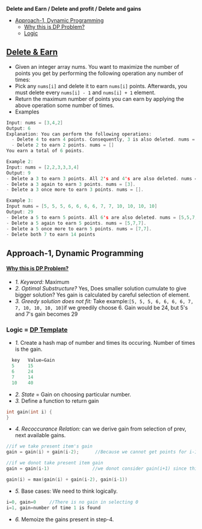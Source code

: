 **Delete and Earn / Delete and profit / Delete and gains**
- [Approach-1, Dynamic Programming](#a1)
  - [Why this is DP Problem?](#w)
  - [Logic](#l1)

## [Delete & Earn](https://leetcode.com/problems/delete-and-earn/)
- Given an integer array nums. You want to maximize the number of points you get by performing the following operation any number of times:
- Pick any `nums[i]` and delete it to earn `nums[i]` points. Afterwards, you must delete every `nums[i] - 1` and `nums[i] + 1` element.
- Return the maximum number of points you can earn by applying the above operation some number of times.
- Examples
```c
Input: nums = [3,4,2]
Output: 6
Explanation: You can perform the following operations:
  - Delete 4 to earn 4 points. Consequently, 3 is also deleted. nums = [2]
  - Delete 2 to earn 2 points. nums = []
You earn a total of 6 points.

Example 2:
Input: nums = [2,2,3,3,3,4]
Output: 9
- Delete a 3 to earn 3 points. All 2's and 4's are also deleted. nums = [3,3].
- Delete a 3 again to earn 3 points. nums = [3].
- Delete a 3 once more to earn 3 points. nums = [].

Example 3:
Input nums = [5, 5, 5, 6, 6, 6, 6, 7, 7, 10, 10, 10, 10]
Output: 29
- Delete a 5 to earn 5 points. All 6's are also deleted. nums = [5,5,7,7].
- Delete a 5 again to earn 5 points. nums = [5,7,7].
- Delete a 5 once more to earn 5 points. nums = [7,7].
- Delete both 7 to earn 14 points
```

<a name=a1></a>
## Approach-1, Dynamic Programming

<a name=w></a>
#### [Why this is DP Problem?](/DS_Questions/Algorithms/Dynamic_Programming/README.md#i)
  - _1. Keyword:_ Maximum
  - _2. Optimal Substructure?_ Yes, Does smaller solution cumulate to give bigger solution? Yes gain is calculated by careful selection of element.
  - _3. Greedy solution does not fit:_ Take example:`[5, 5, 5, 6, 6, 6, 6, 7, 7, 10, 10, 10, 10]`if we greedily choose 6. Gain would be 24, but 5's and 7's gain becomes 29

<a name=l1></a>
### Logic = [DP Template](/DS_Questions/Algorithms/Dynamic_Programming/README.md#tem)
- _1._ Create a hash map of number and times its occuring. Number of times is the gain.
```c
  key   Value=Gain
  5     15
  6     24
  7     14
  10    40
```
- _2. State_ = Gain on choosing particular number.
- _3._ Define a function to return gain
```c
int gain(int i) {
}
```
- _4. Recoccurance Relation:_ can we derive gain from selection of prev, next available gains.
```c
//if we take present item's gain
gain = gain(i) + gain(i-2);      //Because we cannot get points for i-1, But all points upto i-2 add up

//if we donot take present item gain
gain = gain(i-1)                //we donot consider gain(i+1) since this will be calculated as we move to i+1

gain(i) = max(gain(i) + gain(i-2), gain(i-1))
```
- _5._ Base cases: We need to think logically.
```c
i=0, gain=0     //There is no gain in selecting 0
i=1, gain=number of time 1 is found
```
- _6._ Memoize the gains present in step-4.
